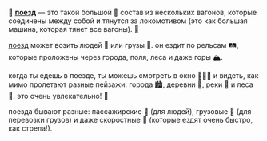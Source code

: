 🚂 **[поезд](train.md)** — это такой большой 🚄 состав из нескольких вагонов, которые соединены между собой и тянутся за локомотивом (это как большая машина, которая тянет все вагоны). 🚂

[поезд](train.md) может возить людей 🚝 или грузы 🚛. он ездит по рельсам 🛤️, которые проложены через города, поля, леса и даже горы 🏔️. 

когда ты едешь в поезде, ты можешь смотреть в окно 🚶‍♂️🌄 и видеть, как мимо пролетают разные пейзажи: города 🏙️, деревни 🏡, реки 🌊 и леса 🌲. это очень увлекательно! 🎢

поезда бывают разные: пассажирские 🚃 (для людей), грузовые 🚜 (для перевозки грузов) и даже скоростные 🚄 (которые ездят очень быстро, как стрела!).

